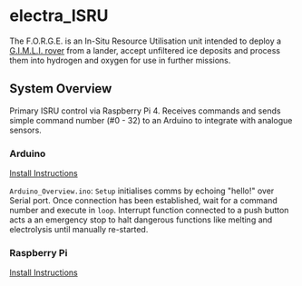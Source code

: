 # electra_ISRU
The F.O.R.G.E. is an In-Situ Resource Utilisation unit intended to deploy a [G.I.M.L.I. rover](https://github.com/GeorgieChallis/electra_Rover) from a lander, accept unfiltered ice deposits and process them into hydrogen and oxygen for use in further missions. 

## System Overview
Primary ISRU control via Raspberry Pi 4. Receives commands and sends simple command number (#0 - 32) to an Arduino to integrate with analogue sensors.

### Arduino
[Install Instructions](https://github.com/GeorgieChallis/electra_ISRU/blob/master/arduino/README.md)

`Arduino_Overview.ino`: `Setup` initialises comms by echoing "hello!" over Serial port. Once connection has been established, wait for a command number and execute in `loop`. Interrupt function connected to a push button acts a an emergency stop to halt dangerous functions like melting and electrolysis until manually re-started.

### Raspberry Pi
[Install Instructions]()


